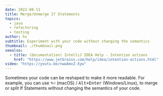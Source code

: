 ```yaml
---
date: 2022-08-11
title: Merge/Unmerge If Statements
topics:
  - java
  - refactoring
  - testing
author: hs
subtitle: Experiment with your code without changing the semantics
thumbnail: ./thumbnail.png
seealso:
  - title: (documentation) IntelliJ IDEA Help - Intention actions
    href: "https://www.jetbrains.com/help/idea/intention-actions.html"
video: "https://youtu.be/nwwAmxZ-Xyw"
---
```


Sometimes your code can be reshaped to make it more readable. For example, you can use <kbd>⌥⏎</kbd> (macOS) / <kbd>Alt+Enter</kbd> (Windows/Linux), to merge or split If Statements without changing the semantics of your code.
